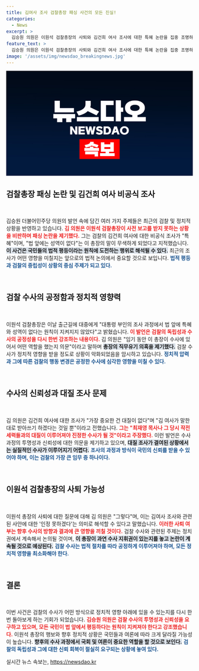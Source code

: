 ```yaml
---
title: 김여사 조사 검찰총장 패싱 사건의 모든 진실!
categories:
  - News
excerpt: >
  김승원 의원은 이원석 검찰총장의 사퇴와 김건희 여사 조사에 대한 특혜 논란을 집중 조명하며, 전반적인 검찰의 수사 부실을 강하게 비판했다. 허수아비 총장이라고 언급하며, 검찰 조직의 투명성 문제에 경종을 울렸다.
feature_text: >
  김승원 의원은 이원석 검찰총장의 사퇴와 김건희 여사 조사에 대한 특혜 논란을 집중 조명하며, 전반적인 검찰의 수사 부실을 강하게 비판했다. 허수아비 총장이라고 언급하며, 검찰 조직의 투명성 문제에 경종을 울렸다.
image: '/assets/img/newsdao_breakingnews.jpg'
---
```


<p><img src="/assets/img/newsdao_breakingnews.jpg" alt="implanttips 속보" /></p>

<h2 data-ke-size="size26">검찰총장 패싱 논란 및 김건희 여사 비공식 조사</h2>

<p data-ke-size="size16">&nbsp;</p>

<p>김승원 더불어민주당 의원의 발언 속에 담긴 여러 가지 주제들은 최근의 검찰 및 정치적 상황을 반영하고 있습니다. <b><span style="color: #ee2323;">김 의원은 이원석 검찰총장이 사전 보고를 받지 못하는 상황을 비판하며 패싱 논란을 제기했다.</span></b> 그는 검찰의 김건희 여사에 대한 비공식 조사가 "특혜"이며, "법 앞에는 성역이 없다"는 이 총장의 말이 무색하게 되었다고 지적했습니다. <b><span style="background-color: #21538527;">이 사건은 국민들의 법적 평등이라는 원칙에 도전하는 행위로 해석될 수 있다.</span></b> 최근의 조사가 어떤 영향을 미칠지는 앞으로의 법적 논의에서 중요할 것으로 보입니다. <b><span style="color: #1a5490;">법적 평등과 검찰의 중립성이 상황의 중심 주제가 되고 있다.</span></b></p>

<p data-ke-size="size16">&nbsp;</p>

<h2 data-ke-size="size26">검찰 수사의 공정함과 정치적 영향력</h2>

<p data-ke-size="size16">&nbsp;</p>

<p>이원석 검찰총장은 이날 출근길에 대중에게 "대통령 부인의 조사 과정에서 법 앞에 특혜와 성역이 없다는 원칙이 지켜지지 않았다"고 밝혔습니다. <b><span style="color: #ee2323;">이 발언은 검찰의 독립성과 수사의 공정성을 다시 한번 강조하는 내용이다.</span></b> 김 의원은 "임기 동안 이 총장이 수사에 있어서 어떤 역할을 했는지 의문"이라고 말하며 <b><span style="background-color: #21538527;">총장의 직무유기 의혹을 제기했다.</span></b> 검찰 수사가 정치적 영향을 받을 정도로 상황이 악화되었음을 암시하고 있습니다. <b><span style="color: #1a5490;">정치적 압력과 그에 따른 검찰의 행동 변경은 공정한 수사에 심각한 영향을 미칠 수 있다.</span></b></p>

<p data-ke-size="size16">&nbsp;</p>

<h2 data-ke-size="size26">수사의 신뢰성과 대질 조사 문제</h2>

<p data-ke-size="size16">&nbsp;</p>

<p>김 의원은 김건희 여사에 대한 조사가 "가장 중요한 건 대질이 없다"며 "김 여사가 말한 대로 받아쓰기 하겠다는 것일 뿐"이라고 전했습니다. <b><span style="color: #ee2323;">그는 "최재영 목사나 그 당시 작전 세력들과의 대질이 이루어져야 진정한 수사가 될 것"이라고 주장했다.</span></b> 이런 발언은 수사 과정의 투명성과 신뢰성에 대한 의문을 제기하고 있으며, <b><span style="background-color: #21538527;">대질 조사가 결여된 상황에서는 실질적인 수사가 이루어지기 어렵다.</span></b> <b><span style="color: #1a5490;">조사의 과정과 방식이 국민의 신뢰를 받을 수 있어야 하며, 이는 검찰의 가장 큰 임무 중 하나이다.</span></b></p>

<p data-ke-size="size16">&nbsp;</p>

<h2 data-ke-size="size26">이원석 검찰총장의 사퇴 가능성</h2>

<p data-ke-size="size16">&nbsp;</p>

<p>이원석 총장의 사퇴에 대한 질문에 대해 김 의원은 "그렇다"며, 이는 김여사 조사와 관련된 사안에 대한 '인정 못하겠다'는 의미로 해석할 수 있다고 말했습니다. <b><span style="color: #ee2323;">이러한 사퇴 여부는 향후 수사의 방향과 결과에 큰 영향을 끼칠 것이다.</span></b> 검찰 수사와 관련된 주제는 정치권에서 계속해서 논의될 것이며, <b><span style="background-color: #21538527;">이 총장이 과연 수사 지휘권이 있는지를 놓고 논란이 계속될 것으로 예상된다.</span></b> <b><span style="color: #1a5490;">검찰 수사는 법적 절차를 따라 공정하게 이루어져야 하며, 모든 정치적 영향을 최소화해야 한다.</span></b></p>

<p data-ke-size="size16">&nbsp;</p>

<h2 data-ke-size="size26">결론</h2>

<p data-ke-size="size16">&nbsp;</p>

<p>이번 사건은 검찰의 수사가 어떤 방식으로 정치적 영향 아래에 있을 수 있는지를 다시 한번 돌아보게 하는 기회가 되었습니다. <b><span style="color: #ee2323;">김승원 의원은 검찰 수사의 투명성과 신뢰성을 요구하고 있으며, 모든 국민이 법 앞에서 평등하다는 원칙이 지켜져야 한다고 강조했습니다.</span></b> 이원석 총장의 행보와 향후 정치적 상황은 국민들과 여론에 따라 크게 달라질 가능성이 높습니다. <b><span style="background-color: #21538527;">향후의 수사 과정에서 국회 및 여론이 중요한 역할을 할 것으로 보인다.</span></b> <b><span style="color: #1a5490;">검찰의 독립성과 그에 대한 신뢰 회복이 절실히 요구되는 상황에 놓여 있다.</span></b></p>
실시간 뉴스 속보는, <a href="https://newsdao.kr" rel="dofollow">https://newsdao.kr</a>


